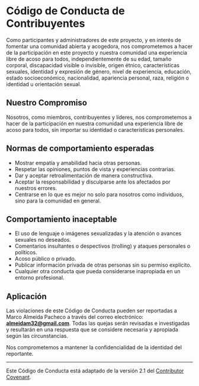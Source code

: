 
# Código de Conducta de Contribuyentes

Como participantes y administradores de este proyecto, y en interés de fomentar una comunidad abierta y acogedora, nos comprometemos a hacer de la participación en este proyecto y nuestra comunidad una experiencia libre de acoso para todos, independientemente de su edad, tamaño corporal, discapacidad visible o invisible, origen étnico, características sexuales, identidad y expresión de género, nivel de experiencia, educación, estado socioeconómico, nacionalidad, apariencia personal, raza, religión o identidad u orientación sexual.

## Nuestro Compromiso

Nosotros, como miembros, contribuyentes y líderes, nos comprometemos a hacer de la participación en nuestra comunidad una experiencia libre de acoso para todos, sin importar su identidad o características personales.

## Normas de comportamiento esperadas

- Mostrar empatía y amabilidad hacia otras personas.
- Respetar las opiniones, puntos de vista y experiencias contrarias.
- Dar y aceptar retroalimentación de manera constructiva.
- Aceptar la responsabilidad y disculparse ante los afectados por nuestros errores.
- Centrarse en lo que es mejor no solo para nosotros como individuos, sino para la comunidad en general.

## Comportamiento inaceptable

- El uso de lenguaje o imágenes sexualizadas y la atención o avances sexuales no deseados.
- Comentarios insultantes o despectivos (trolling) y ataques personales o políticos.
- Acoso público o privado.
- Publicar información privada de otras personas sin su permiso explícito.
- Cualquier otra conducta que pueda considerarse inapropiada en un entorno profesional.

## Aplicación

Las violaciones de este Código de Conducta pueden ser reportadas a Marco Almeida Pacheco a través del correo electrónico: **almeidam32@gmail.com**. Todas las quejas serán revisadas e investigadas y resultarán en una respuesta que se considere necesaria y apropiada según las circunstancias.

Nos comprometemos a mantener la confidencialidad de la identidad del reportante.

---

Este Código de Conducta está adaptado de la versión 2.1 del [Contributor Covenant](https://www.contributor-covenant.org/es/version/2/1/code_of_conduct/).
